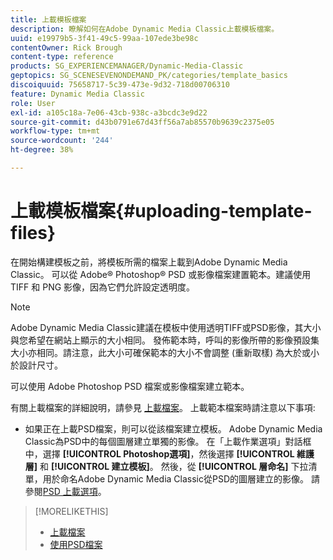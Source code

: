 ```yaml
---
title: 上載模板檔案
description: 瞭解如何在Adobe Dynamic Media Classic上載模板檔案。
uuid: e19979b5-3f41-49c5-99aa-107ede3be98c
contentOwner: Rick Brough
content-type: reference
products: SG_EXPERIENCEMANAGER/Dynamic-Media-Classic
geptopics: SG_SCENESEVENONDEMAND_PK/categories/template_basics
discoiquuid: 75658717-5c39-473e-9d32-718d00706310
feature: Dynamic Media Classic
role: User
exl-id: a105c18a-7e06-43cb-938c-a3bcdc3e9d22
source-git-commit: d43b0791e67d43ff56a7ab85570b9639c2375e05
workflow-type: tm+mt
source-wordcount: '244'
ht-degree: 38%

---
```


# 上載模板檔案{#uploading-template-files}

在開始構建模板之前，將模板所需的檔案上載到Adobe Dynamic Media Classic。 可以從 Adobe® Photoshop® PSD 或影像檔案建置範本。建議使用 TIFF 和 PNG 影像，因為它們允許設定透明度。

>[!NOTE]
>
>Adobe Dynamic Media Classic建議在模板中使用透明TIFF或PSD影像，其大小與您希望在網站上顯示的大小相同。 發佈範本時，呼叫的影像所帶的影像預設集大小亦相同。請注意，此大小可確保範本的大小不會調整 (重新取樣) 為大於或小於設計尺寸。

可以使用 Adobe Photoshop PSD 檔案或影像檔案建立範本。

有關上載檔案的詳細說明，請參見 [上載檔案](uploading-files.md#uploading_files)。 上載範本檔案時請注意以下事項:

* 如果正在上載PSD檔案，則可以從該檔案建立模板。 Adobe Dynamic Media Classic為PSD中的每個圖層建立單獨的影像。 在「上載作業選項」對話框中，選擇 **[!UICONTROL Photoshop選項]**，然後選擇 **[!UICONTROL 維護層]** 和 **[!UICONTROL 建立模板]**。 然後，從 **[!UICONTROL 層命名]** 下拉清單，用於命名Adobe Dynamic Media Classic從PSD的圖層建立的影像。
請參閱[PSD 上載選項](psd-files.md#psd_upload_options)。

<!-- THERE IS NO LONGER AN IMAGE EDITING OPTIONS MENU * If you are uploading images, you can create a mask from its clipping path. This option applies to images created with image-editing applications in which a clipping path was created. In the Upload Job Options dialog box, select Image Editing Options and select the Create Mask From Clipping Path option. 
See [Image editing options at upload](image-editing-options-upload.md#image-editing-options-at-upload). -->

>[!MORELIKETHIS]
>
>* [上載檔案](uploading-files.md#uploading_your_files)
>* [使用PSD檔案](psd-files.md#working_with_psd_files)

